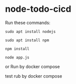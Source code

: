 # node-todo-cicd

Run these commands:


`sudo apt install nodejs`


`sudo apt install npm`


`npm install`

`node app.js`

or Run by docker compose

test
rub by docker compose
